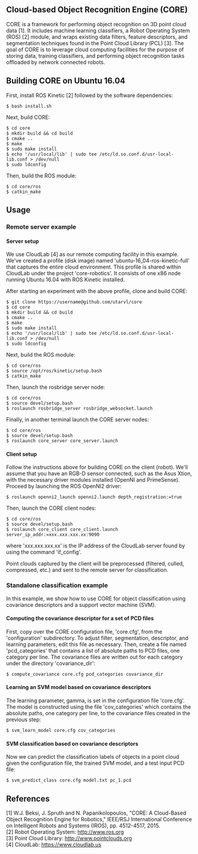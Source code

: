 ## Cloud-based Object Recognition Engine (CORE)

CORE is a framework for performing object recognition on 3D point cloud data 
[1]. It includes machine learning classifiers, a Robot Operating System (ROS) 
[2] module, and wraps existing data filters, feature descriptors, and 
segmentation techniques found in the Point Cloud Library (PCL) [3]. The goal of 
CORE is to leverage cloud computing facilities for the purpose of storing data, 
training classifiers, and performing object recognition tasks offloaded by 
network connected robots.

## Building CORE on Ubuntu 16.04

First, install ROS Kinetic [2] followed by the software dependencies:                                                                                                        

    $ bash install.sh 

Next, build CORE:

    $ cd core  
    $ mkdir build && cd build  
    $ cmake ..  
    $ make  
    $ sudo make install  
    $ echo '/usr/local/lib' | sudo tee /etc/ld.so.conf.d/usr-local-lib.conf > /dev/null  
    $ sudo ldconfig  

Then, build the ROS module:

    $ cd core/ros  
    $ catkin_make

## Usage 

### Remote server example

#### Server setup 

We use CloudLab [4] as our remote computing facility in this example. We've
created a profile (disk image) named 'ubuntu-16\_04-ros-kinetic-full' that 
captures the entire cloud environment. This profile is shared within CloudLab 
under the project 'core-robotics'. It consists of one x86 node running Ubuntu 
16.04 with ROS Kinetic installed.

After starting an experiment with the above profile, clone and build CORE:

    $ git clone https://username@github.com/utarvl/core  
    $ cd core  
    $ mkdir build && cd build  
    $ cmake ..  
    $ make  
    $ sudo make install  
    $ echo '/usr/local/lib' | sudo tee /etc/ld.so.conf.d/usr-local-lib.conf > /dev/null  
    $ sudo ldconfig  

Next, build the ROS module:

    $ cd core/ros  
    $ source /opt/ros/kinetic/setup.bash  
    $ catkin_make  

Then, launch the rosbridge server node:

    $ cd core/ros   
    $ source devel/setup.bash   
    $ roslaunch rosbridge_server rosbridge_websocket.launch  

Finally, in another terminal launch the CORE server nodes:

    $ cd core/ros   
    $ source devel/setup.bash   
    $ roslaunch core_server core_server.launch  

#### Client setup 

Follow the instructions above for building CORE on the client (robot). We'll
assume that you have an RGB-D sensor connected, such as the Asus Xtion, with the
necessary driver modules installed (OpenNI and PrimeSense). Proceed by launching
the ROS OpenNI2 driver:

    $ roslaunch openni2_launch openni2.launch depth_registration:=true 

Then, launch the CORE client nodes: 

    $ cd core/ros   
    $ source devel/setup.bash   
    $ roslaunch core_client core_client.launch server_ip_addr:=xxx.xxx.xxx.xx:9090

where 'xxx.xxx.xxx.xx' is the IP address of the CloudLab server found by using
the command 'if\_config'.

Point clouds captured by the client will be preprocessed (filtered, culled, 
compressed, etc.) and sent to the remote server for classification.

### Standalone classification example

In this example, we show how to use CORE for object classification using
covariance descriptors and a support vector machine (SVM).

#### Computing the covariance descriptor for a set of PCD files

First, copy over the CORE configuration file, 'core.cfg', from the 
'configuration' subdirectory. To adjust filter, segmentation, descriptor, and 
learning parameters, edit this file as necessary. Then, create a file named 
'pcd\_categories' that contains a list of absolute paths to PCD files, one 
category per line. The covariance files are written out for each category under 
the directory 'covariance\_dir':

    $ compute_covariance core.cfg pcd_categories covariance_dir  

#### Learning an SVM model based on covariance descriptors

The learning parameter, gamma, is set in the configuration file 'core.cfg'. The
model is constructed using the file 'cov\_categories' which contains the
absolute paths, one category per line, to the covariance files created in the
previous step:

    $ svm_learn_model core.cfg cov_categories  

#### SVM classification based on covariance descriptors

Now we can predict the classification labels of objects in a point cloud given 
the configuration file, the trained SVM model, and a test input PCD file:

    $ svm_predict_class core.cfg model.txt pc_1.pcd 

## References

[1] W.J. Beksi, J. Spruth and N. Papanikolopoulos, "CORE: A Cloud-Based Object Recognition Engine for Robotics," IEEE/RSJ International Conference on Intelligent Robots and Systems (IROS), pp. 4512-4517, 2015.  
[2] Robot Operating System: http://www.ros.org  
[3] Point Cloud Library: http://www.pointclouds.org  
[4] CloudLab: https://www.cloudlab.us
